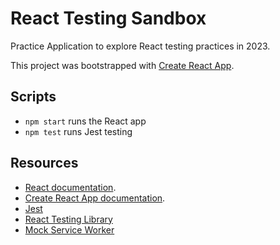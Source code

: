 # React Testing Sandbox

Practice Application to explore React testing practices in 2023.

This project was bootstrapped with [Create React App](https://github.com/facebook/create-react-app).

## Scripts

- `npm start` runs the React app
- `npm test` runs Jest testing

## Resources

- [React documentation](https://reactjs.org/).
- [Create React App documentation](https://facebook.github.io/create-react-app/docs/getting-started).
- [Jest](https://jestjs.io/docs/getting-started)
- [React Testing Library](https://testing-library.com/docs/)
- [Mock Service Worker](https://mswjs.io/docs/getting-started/mocks/rest-api)
